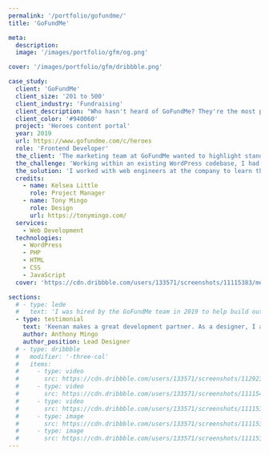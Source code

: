 ```yaml
---
permalink: '/portfolio/gofundme/'
title: 'GoFundMe'

meta: 
  description: 
  image: '/images/portfolio/gfm/og.png'

cover: '/images/portfolio/gfm/dribbble.png'

case_study:
  client: 'GoFundMe'
  client_size: '201 to 500'
  client_industry: 'Fundraising'
  client_description: "Who hasn't heard of GoFundMe? They're the most popular personal fundraising website in the world and have helped facilitate $9 billion in fundraising for personal causes."
  client_color: '#940060'
  project: 'Heroes content portal'
  year: 2019
  url: https://www.gofundme.com/c/heroes
  role: 'Frontend Developer'
  the_client: 'The marketing team at GoFundMe wanted to highlight standout projects from "heroes" on the platform.'
  the_challenge: 'Working within an existing WordPress codebase, I had to extend post taxonomies to support the editorial format for heroes content.'
  the_solution: 'I worked with web engineers at the company to learn the ins and outs of the codebase while designing a solution. I leveraged existing technologies and paradigms to build a seamless extension to the existing content editing workflow.'
  credits: 
    - name: Kelsea Little
      role: Project Manager
    - name: Tony Mingo
      role: Design
      url: https://tonymingo.com/
  services: 
    - Web Development
  technologies:
    - WordPress
    - PHP
    - HTML
    - CSS
    - JavaScript
  cover: 'https://cdn.dribbble.com/users/133571/screenshots/11115383/media/5e005b82099d17a6c7edf1ae22aa3418.png'

sections: 
  # - type: lede
  #   text: 'I was hired by the GoFundMe team in 2019 to help build out a new WordPress content portal for <a href="https://www.gofundme.com/c/heroes">GoFundMe Heroes</a>, an initiative designd to highlight standout projects from "heroes" on GoFundMe.'
  - type: testimonial
    text: 'Keenan makes a great development partner. As a designer, I appreciate his magical ability to talk about projects in common terms and teach us a few things along the way.'
    author: Anthony Mingo
    author_position: Lead Designer
  # - type: dribbble
  #   modifier: '-three-col'
  #   items: 
  #     - type: video
  #       src: https://cdn.dribbble.com/users/133571/screenshots/11292376/media/331109413b0560fa3ed2c40f6c83be5f.mp4
  #     - type: video
  #       src: https://cdn.dribbble.com/users/133571/screenshots/11115406/media/3c4d4eab4d97a0f1fc62dd780d8cf37a.mp4
  #     - type: video
  #       src: https://cdn.dribbble.com/users/133571/screenshots/11115360/media/5c18910360eb6df31476335f6a7f54d3.mp4
  #     - type: image
  #       src: https://cdn.dribbble.com/users/133571/screenshots/11115393/media/07eed17452f1dfcd19730c56fed69342.png?compress=1&resize=1200x900&vertical=top
  #     - type: image
  #       src: https://cdn.dribbble.com/users/133571/screenshots/11115383/media/5e005b82099d17a6c7edf1ae22aa3418.png
---
```

